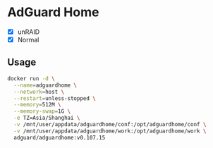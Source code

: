 # AdGuard Home

- [x] unRAID
- [x] Normal

## Usage

```sh
docker run -d \
  --name=adguardhome \
  --network=host \
  --restart=unless-stopped \
  --memory=512M \
  --memory-swap=1G \
  -e TZ=Asia/Shanghai \
  -v /mnt/user/appdata/adguardhome/conf:/opt/adguardhome/conf \
  -v /mnt/user/appdata/adguardhome/work:/opt/adguardhome/work \
  adguard/adguardhome:v0.107.15
```
